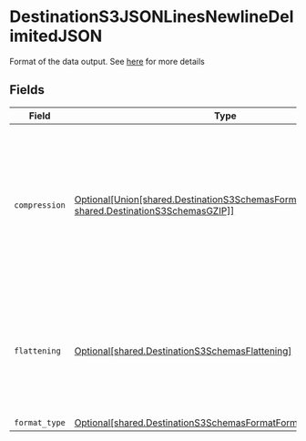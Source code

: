 # DestinationS3JSONLinesNewlineDelimitedJSON

Format of the data output. See <a href="https://docs.airbyte.com/integrations/destinations/s3/#supported-output-schema">here</a> for more details


## Fields

| Field                                                                                                                                                      | Type                                                                                                                                                       | Required                                                                                                                                                   | Description                                                                                                                                                |
| ---------------------------------------------------------------------------------------------------------------------------------------------------------- | ---------------------------------------------------------------------------------------------------------------------------------------------------------- | ---------------------------------------------------------------------------------------------------------------------------------------------------------- | ---------------------------------------------------------------------------------------------------------------------------------------------------------- |
| `compression`                                                                                                                                              | [Optional[Union[shared.DestinationS3SchemasFormatNoCompression, shared.DestinationS3SchemasGZIP]]](../../models/shared/destinations3schemascompression.md) | :heavy_minus_sign:                                                                                                                                         | Whether the output files should be compressed. If compression is selected, the output filename will have an extra extension (GZIP: ".jsonl.gz").           |
| `flattening`                                                                                                                                               | [Optional[shared.DestinationS3SchemasFlattening]](../../models/shared/destinations3schemasflattening.md)                                                   | :heavy_minus_sign:                                                                                                                                         | Whether the input json data should be normalized (flattened) in the output JSON Lines. Please refer to docs for details.                                   |
| `format_type`                                                                                                                                              | [Optional[shared.DestinationS3SchemasFormatFormatType]](../../models/shared/destinations3schemasformatformattype.md)                                       | :heavy_minus_sign:                                                                                                                                         | N/A                                                                                                                                                        |